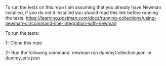 To run the tests on this repo I am assuming that you already have Newman installed, if you do not it installed you should read this link before running the tests: https://learning.postman.com/docs/running-collections/using-newman-cli/command-line-integration-with-newman

To run the tests:

1- Clone this repo

2- Run the following command:
        newman run dummyCollection.json -e dummy_env.json

